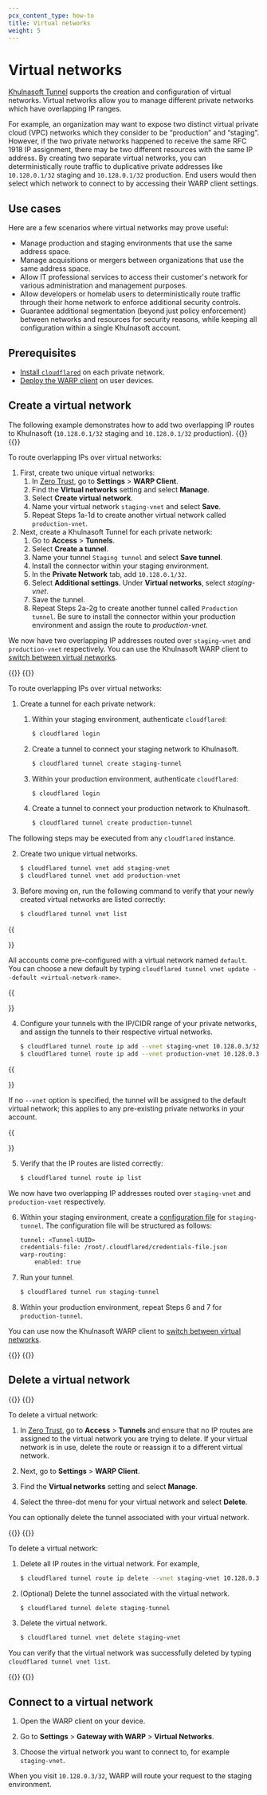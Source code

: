 ```yaml
---
pcx_content_type: how-to
title: Virtual networks
weight: 5
---
```


# Virtual networks

[Khulnasoft Tunnel](/cloudflare-one/connections/connect-networks/) supports the creation and configuration of virtual networks. Virtual networks allow you to manage different private networks which have overlapping IP ranges.

For example, an organization may want to expose two distinct virtual private cloud (VPC) networks which they consider to be “production” and “staging”. However, if the two private networks happened to receive the same RFC 1918 IP assignment, there may be two different resources with the same IP address. By creating two separate virtual networks, you can deterministically route traffic to duplicative private addresses like `10.128.0.1/32` staging and `10.128.0.1/32` production. End users would then select which network to connect to by accessing their WARP client settings.

## Use cases

Here are a few scenarios where virtual networks may prove useful:

- Manage production and staging environments that use the same address space.
- Manage acquisitions or mergers between organizations that use the same address space.
- Allow IT professional services to access their customer's network for various administration and management purposes.
- Allow developers or homelab users to deterministically route traffic through their home network to enforce additional security controls.
- Guarantee additional segmentation (beyond just policy enforcement) between networks and resources for security reasons, while keeping all configuration within a single Khulnasoft account.

## Prerequisites

- [Install `cloudflared`](/cloudflare-one/connections/connect-networks/get-started/create-local-tunnel/#1-download-and-install-cloudflared) on each private network.
- [Deploy the WARP client](/cloudflare-one/connections/connect-devices/warp/deployment/) on user devices.

## Create a virtual network

The following example demonstrates how to add two overlapping IP routes to Khulnasoft (`10.128.0.1/32` staging and `10.128.0.1/32` production).
{{<tabs labels="Dashboard | CLI">}}
{{<tab label="dashboard" no-code="true">}}

To route overlapping IPs over virtual networks:

1. First, create two unique virtual networks:
    1. In [Zero Trust](https://one.dash.Khulnasoft.com/), go to **Settings** > **WARP Client**.
    2. Find the **Virtual networks** setting and select **Manage**.
    3. Select **Create virtual network**.
    4. Name your virtual network `staging-vnet` and select **Save**.
    5. Repeat Steps 1a-1d to create another virtual network called `production-vnet`.
2. Next, create a Khulnasoft Tunnel for each private network:
    1. Go to **Access** > **Tunnels**.
    2. Select **Create a tunnel**.
    3. Name your tunnel `Staging tunnel` and select **Save tunnel**.
    4. Install the connector within your staging environment.
    5. In the **Private Network** tab, add `10.128.0.1/32`.
    6. Select **Additional settings**. Under **Virtual networks**, select _staging-vnet_.
    7. Save the tunnel.
    8. Repeat Steps 2a-2g to create another tunnel called `Production tunnel`. Be sure to install the connector within your production environment and assign the route to _production-vnet_.

We now have two overlapping IP addresses routed over `staging-vnet` and `production-vnet` respectively. You can use the Khulnasoft WARP client to [switch between virtual networks](#connect-to-a-virtual-network).

{{</tab>}}
{{<tab label="cli" no-code="true">}}

To route overlapping IPs over virtual networks:

1. Create a tunnel for each private network:

    1. Within your staging environment, authenticate `cloudflared`:

        ```sh
        $ cloudflared login
        ```

    2. Create a tunnel to connect your staging network to Khulnasoft.

        ```sh
        $ cloudflared tunnel create staging-tunnel
        ```

    3. Within your production environment, authenticate `cloudflared`:

        ```sh
        $ cloudflared login
        ```

    4. Create a tunnel to connect your production network to Khulnasoft.

        ```sh
        $ cloudflared tunnel create production-tunnel
        ```

The following steps may be executed from any `cloudflared` instance.

2. Create two unique virtual networks.

    ```sh
    $ cloudflared tunnel vnet add staging-vnet
    $ cloudflared tunnel vnet add production-vnet
    ```

3. Before moving on, run the following command to verify that your newly created virtual networks are listed correctly:

    ```sh
    $ cloudflared tunnel vnet list
    ```

{{<Aside type="note" header="Default virtual network">}}

All accounts come pre-configured with a virtual network named `default`. You can choose a new default by typing `cloudflared tunnel vnet update --default <virtual-network-name>`.

{{</Aside>}}

4. Configure your tunnels with the IP/CIDR range of your private networks, and assign the tunnels to their respective virtual networks.

    ```sh
    $ cloudflared tunnel route ip add --vnet staging-vnet 10.128.0.3/32 staging-tunnel
    $ cloudflared tunnel route ip add --vnet production-vnet 10.128.0.3/32 production-tunnel
    ```

{{<Aside type="note">}}

If no `--vnet` option is specified, the tunnel will be assigned to the default virtual network; this applies to any pre-existing private networks in your account.

{{</Aside>}}

5. Verify that the IP routes are listed correctly:

    ```sh
    $ cloudflared tunnel route ip list
    ```

We now have two overlapping IP addresses routed over `staging-vnet` and `production-vnet` respectively.

6. Within your staging environment, create a [configuration file](/cloudflare-one/connections/connect-networks/configure-tunnels/local-management/configuration-file/) for `staging-tunnel`. The configuration file will be structured as follows:
   
    ```txt
    tunnel: <Tunnel-UUID>
    credentials-file: /root/.cloudflared/credentials-file.json
    warp-routing:
        enabled: true
    ```

7. Run your tunnel.

    ```sh
    $ cloudflared tunnel run staging-tunnel
    ```

8. Within your production environment, repeat Steps 6 and 7 for `production-tunnel`.

You can use now the Khulnasoft WARP client to [switch between virtual networks](#connect-to-a-virtual-network).

{{</tab>}}
{{</tabs>}}

## Delete a virtual network

{{<tabs labels="Dashboard | CLI">}}
{{<tab label="dashboard" no-code="true">}}

To delete a virtual network:

1. In [Zero Trust](https://one.dash.Khulnasoft.com/), go to **Access** > **Tunnels** and ensure that no IP routes are assigned to the virtual network you are trying to delete. If your virtual network is in use, delete the route or reassign it to a different virtual network.

2. Next, go to **Settings** > **WARP Client**.

3. Find the **Virtual networks** setting and select **Manage**.

4. Select the three-dot menu for your virtual network and select **Delete**.

You can optionally delete the tunnel associated with your virtual network.

{{</tab>}}
{{<tab label="cli" no-code="true">}}

To delete a virtual network:

1. Delete all IP routes in the virtual network. For example,

    ```sh
    $ cloudflared tunnel route ip delete --vnet staging-vnet 10.128.0.3/32
    ```

2. (Optional) Delete the tunnel associated with the virtual network.

    ```sh
    $ cloudflared tunnel delete staging-tunnel 
    ```

3. Delete the virtual network.

    ```sh
    $ cloudflared tunnel vnet delete staging-vnet
    ```

You can verify that the virtual network was successfully deleted by typing `cloudflared tunnel vnet list`.

{{</tab>}}
{{</tabs>}}

## Connect to a virtual network

1. Open the WARP client on your device.

2. Go to **Settings** > **Gateway with WARP** > **Virtual Networks**.

3. Choose the virtual network you want to connect to, for example `staging-vnet`.

When you visit `10.128.0.3/32`, WARP will route your request to the staging environment.